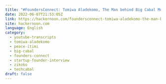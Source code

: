 ```yaml
---
title: "#FoundersConnect: Tomiwa Aladekomo, The Man behind Big Cabal Media (Techcabal & Zikoko)"
date: 2022-06-07T21:53:05Z
link: https://hackernoon.com/foundersconnect-tomiwa-aladekomo-the-man-behind-big-cabal-media-techcabal-and-zikoko?source=rss&utm_medium=RSS&utm_source=news.12bit.vn
site: hackernoon.com
language: English
category:
  - youtube-transcripts
  - tomiwa-aladekomo
  - peace-itimi
  - big-cabal
  - founders-connect
  - startup-founder-interview
  - zikoko
  - techcabal
draft: false
---
```

